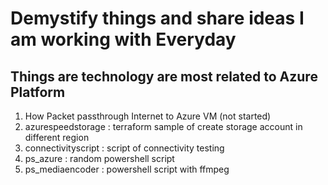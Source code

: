 # Demystify things and share ideas I am working with Everyday

## Things are technology are most related to Azure Platform
1. How Packet passthrough Internet to Azure VM (not started)
1. azurespeedstorage : terraform sample of create storage account in different region
1. connectivityscript : script of connectivity testing
1. ps_azure : random powershell script 
1. ps_mediaencoder : powershell script with ffmpeg 





